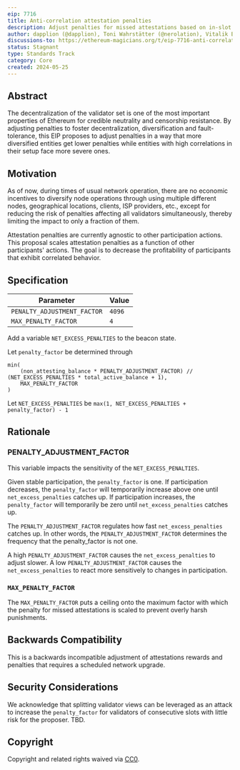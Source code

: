 ```yaml
---
eip: 7716
title: Anti-correlation attestation penalties
description: Adjust penalties for missed attestations based on in-slot correlation of missed attestation
author: dapplion (@dapplion), Toni Wahrstätter (@nerolation), Vitalik Buterin (@vbuterin)
discussions-to: https://ethereum-magicians.org/t/eip-7716-anti-correlation-attestation-penalties/20137
status: Stagnant
type: Standards Track
category: Core
created: 2024-05-25
---
```



## Abstract

The decentralization of the validator set is one of the most important properties of Ethereum for credible neutrality and censorship resistance. By adjusting penalties to foster decentralization, diversification and fault-tolerance, this EIP proposes to adjust penalties in a way that more diversified entities get lower penalties while entities with high correlations in their setup face more severe ones.


## Motivation

As of now, during times of usual network operation, there are no economic incentives to diversify node operations through using multiple different nodes, geographical locations, clients, ISP providers, etc., except for reducing the risk of penalties affecting all validators simultaneously, thereby limiting the impact to only a fraction of them. 

Attestation penalties are currently agnostic to other participation actions. This proposal scales attestation penalties as a function of other participants' actions. The goal is to decrease the profitability of participants that exhibit correlated behavior.



## Specification

| Parameter | Value |
| - | - |
| `PENALTY_ADJUSTMENT_FACTOR`    |  `4096` |
| `MAX_PENALTY_FACTOR`    |  `4` |


Add a variable `NET_EXCESS_PENALTIES` to the beacon state.

Let `penalty_factor` be determined through 

```
min(
    (non_attesting_balance * PENALTY_ADJUSTMENT_FACTOR) // (NET_EXCESS_PENALTIES * total_active_balance + 1), 
    MAX_PENALTY_FACTOR
)
```

Let `NET_EXCESS_PENALTIES` be `max(1, NET_EXCESS_PENALTIES + penalty_factor) - 1`



## Rationale

### PENALTY_ADJUSTMENT_FACTOR

This variable impacts the sensitivity of the `NET_EXCESS_PENALTIES`.

Given stable participation, the `penalty_factor` is one.
If participation decreases, the `penalty_factor` will temporarily increase above one until `net_excess_penalties` catches up.
If participation increases, the `penalty_factor` will temporarily be zero until `net_excess_penalties` catches up.

The `PENALTY_ADJUSTMENT_FACTOR` regulates how fast `net_excess_penalties` catches up.
In other words, the `PENALTY_ADJUSTMENT_FACTOR` determines the frequency that the penalty_factor is not one.

A high `PENALTY_ADJUSTMENT_FACTOR` causes the `net_excess_penalties` to adjust slower.
A low `PENALTY_ADJUSTMENT_FACTOR` causes the `net_excess_penalties` to react more sensitively to changes in participation.


### `MAX_PENALTY_FACTOR`

The `MAX_PENALTY_FACTOR` puts a ceiling onto the maximum factor with which the penalty for missed attestations is scaled to prevent overly harsh punishments.


## Backwards Compatibility

This is a backwards incompatible adjustment of attestations rewards and penalties that requires a scheduled network upgrade.


## Security Considerations

We acknowledge that splitting validator views can be leveraged as an attack to increase the `penalty_factor` for validators of consecutive slots with little risk for the proposer. 
TBD.

## Copyright

Copyright and related rights waived via [CC0](../LICENSE.md).

